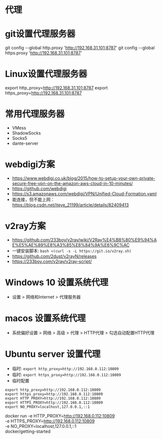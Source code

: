 # 代理

# git设置代理服务器

git config --global http.proxy 'http://192.168.31.101:8787'
git config --global https.proxy 'http://192.168.31.101:8787'

# Linux设置代理服务器

export http_proxy=http://192.168.31.101:8787
export https_proxy=http://192.168.31.101:8787

# 常用代理服务器

- VMess
- ShadowSocks
- Socks5
- dante-server

# webdigi方案

- <https://www.webdigi.co.uk/blog/2015/how-to-setup-your-own-private-secure-free-vpn-on-the-amazon-aws-cloud-in-10-minutes/>
- <https://github.com/webdigi>
- <https://s3.amazonaws.com/webdigi/VPN/Unified-Cloud-Formation.yaml>
- 能连接，但不能上网：<https://blog.csdn.net/iteye_21199/article/details/82409413>

# v2ray方案

- <https://github.com/233boy/v2ray/wiki/V2Ray%E4%B8%80%E9%94%AE%E5%AE%89%E8%A3%85%E8%84%9A%E6%9C%AC>
- 一键安装脚本: `bash <(curl -s -L https://git.io/v2ray.sh)`
- <https://github.com/2dust/v2rayN/releases>
- <https://233boy.com/v2ray/v2ray-script/>

# Windows 10 设置系统代理

- 设置 > 网络和Internet > 代理服务器

# macos 设置系统代理

- 系统偏好设置 > 网络 > 高级 > 代理 > HTTP代理 > 勾选自动配置HTTP代理

# Ubuntu server 设置代理

- 临时: `export http_proxy=http://192.168.0.112:10809`
- 临时: `export https_proxy=http://192.168.0.112:10809`
- 临时配置
```shell
export http_proxy=http://192.168.0.112:10809
export https_proxy=http://192.168.0.112:10809
export HTTP_PROXY=http://192.168.0.112:10809
export HTTPS_PROXY=http://192.168.0.112:10809
export NO_PROXY=localhost,127.0.0.1,::1
```

docker run -e HTTP_PROXY=http://192.168.0.112:10809 \
           -e HTTPS_PROXY=http://192.168.0.112:10809 \
           -e NO_PROXY=localhost,127.0.0.1,::1 \
           docker/getting-started